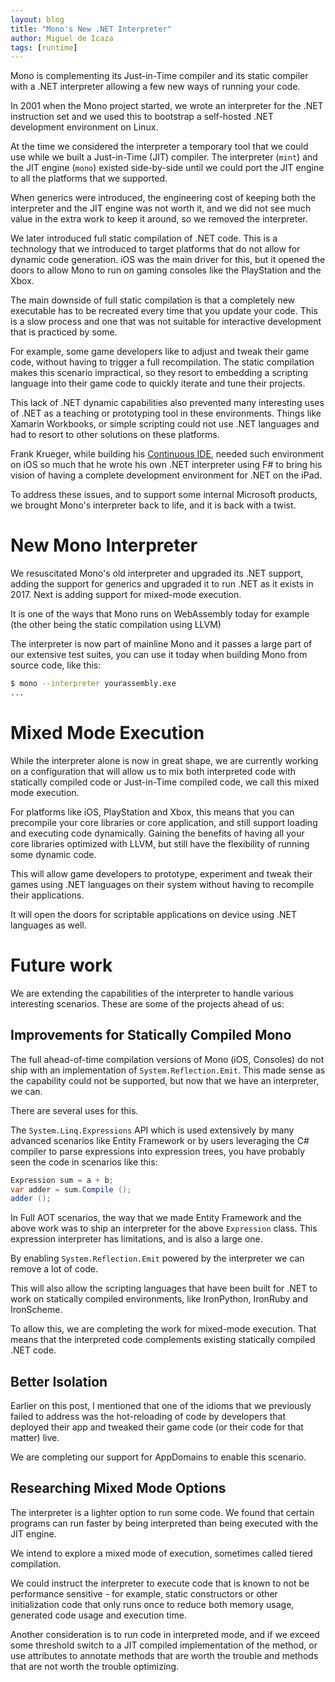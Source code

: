 ```yaml
---
layout: blog
title: "Mono's New .NET Interpreter"
author: Miguel de Icaza
tags: [runtime]
---
```


Mono is complementing its Just-in-Time compiler and its static
compiler with a .NET interpreter allowing a few new ways of running
your code.

In 2001 when the Mono project started, we wrote an interpreter for the
.NET instruction set and we used this to bootstrap a self-hosted .NET
development environment on Linux.

At the time we considered the interpreter a temporary tool that we
could use while we built a Just-in-Time (JIT) compiler. The
interpreter (`mint`) and the JIT engine (`mono`) existed side-by-side
until we could port the JIT engine to all the platforms that we
supported.

When generics were introduced, the engineering cost of keeping both
the interpreter and the JIT engine was not worth it, and we did not
see much value in the extra work to keep it around, so we removed the
interpreter.

We later introduced full static compilation of .NET code. This is a
technology that we introduced to target platforms that do not allow
for dynamic code generation. iOS was the main driver for this, but it
opened the doors to allow Mono to run on gaming consoles like the
PlayStation and the Xbox.

The main downside of full static compilation is that a completely new
executable has to be recreated every time that you update your
code. This is a slow process and one that was not suitable for
interactive development that is practiced by some.

For example, some game developers like to adjust and tweak their game
code, without having to trigger a full recompilation. The static
compilation makes this scenario impractical, so they resort to
embedding a scripting language into their game code to quickly iterate
and tune their projects.

This lack of .NET dynamic capabilities also prevented many interesting
uses of .NET as a teaching or prototyping tool in these environments.
Things like Xamarin Workbooks, or simple scripting could not use .NET
languages and had to resort to other solutions on these platforms.

Frank Krueger, while building his [Continuous
IDE](http://continuous.codes/), needed such environment on iOS so much
that he wrote his own .NET interpreter using F# to bring his vision of
having a complete development environment for .NET on the iPad.

To address these issues, and to support some internal Microsoft
products, we brought Mono's interpreter back to life, and it is back
with a twist.

# New Mono Interpreter

We resuscitated Mono's old interpreter and upgraded its .NET support,
adding the support for generics and upgraded it to run .NET as it
exists in 2017.  Next is adding support for mixed-mode
execution.

It is one of the ways that Mono runs on WebAssembly today for example
(the other being the static compilation using LLVM)

The interpreter is now part of mainline Mono and it passes a large
part of our extensive test suites, you can use it today when building
Mono from source code, like this:

```bash
$ mono --interpreter yourassembly.exe
...
```

# Mixed Mode Execution

While the interpreter alone is now in great shape, we are currently
working on a configuration that will allow us to mix both interpreted
code with statically compiled code or Just-in-Time compiled code, we
call this mixed mode execution.

For platforms like iOS, PlayStation and Xbox, this means that you can
precompile your core libraries or core application, and still support
loading and executing code dynamically.  Gaining the benefits of
having all your core libraries optimized with LLVM, but still have the
flexibility of running some dynamic code.

This will allow game developers to prototype, experiment and tweak
their games using .NET languages on their system without having to
recompile their applications.

It will open the doors for scriptable applications on device using
.NET languages as well.

# Future work

We are extending the capabilities of the interpreter to handle various
interesting scenarios. These are some of the projects ahead of us:

## Improvements for Statically Compiled Mono

The full ahead-of-time compilation versions of Mono (iOS, Consoles) do
not ship with an implementation of `System.Reflection.Emit`. This made
sense as the capability could not be supported, but now that we have
an interpreter, we can.

There are several uses for this.

The `System.Linq.Expressions` API which is used extensively by many
advanced scenarios like Entity Framework or by users leveraging the C#
compiler to parse expressions into expression trees, you have probably
seen the code in scenarios like this:

```csharp
Expression sum = a + b;
var adder = sum.Compile ();
adder ();
```

In Full AOT scenarios, the way that we made Entity Framework and the
above work was to ship an interpreter for the above `Expression`
class. This expression interpreter has limitations, and is also a
large one.

By enabling `System.Reflection.Emit` powered by the interpreter we can
remove a lot of code.

This will also allow the scripting languages that have been built for
.NET to work on statically compiled environments, like IronPython,
IronRuby and IronScheme.

To allow this, we are completing the work for mixed-mode
execution. That means that the interpreted code complements existing
statically compiled .NET code.

## Better Isolation

Earlier on this post, I mentioned that one of the idioms that we
previously failed to address was the hot-reloading of code by
developers that deployed their app and tweaked their game code (or
their code for that matter) live.

We are completing our support for AppDomains to enable this scenario.

## Researching Mixed Mode Options

The interpreter is a lighter option to run some code. We found that
certain programs can run faster by being interpreted than being
executed with the JIT engine.

We intend to explore a mixed mode of execution, sometimes called
tiered compilation.

We could instruct the interpreter to execute code that is known to not
be performance sensitive - for example, static constructors or other
initialization code that only runs once to reduce both memory usage,
generated code usage and execution time.

Another consideration is to run code in interpreted mode, and if we
exceed some threshold switch to a JIT compiled implementation of the
method, or use attributes to annotate methods that are worth the
trouble and methods that are not worth the trouble optimizing.



